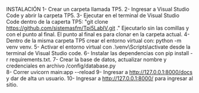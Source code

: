 INSTALACIÓN
1- Crear un carpeta llamada TP5.
2- Ingresar a Visual Studio Code y abrir la carpeta TP5.
3- Ejecutar en el terminal de Visual Studio Code dentro de la caperta TP5: "git clone https://github.com/sistemasfm/Tpi5LabIV.git ."       Ejecutarlo sin las comillas y con el punto al final. El punto al final es para clonar en la carpeta actual.
4- Dentro de la misma carpeta TP5 crear el entorno virtual con: python -m venv venv.
5- Activar el entorno virtual con .\venv\Scripts\activate desde la terminal de Visual Studio code.
6- Instalar las dependencias con pip install -r requirements.txt.
7- Crear la base de datos, actualizar nombre y credenciales en archivo /config/database.py  
8- Correr uvicorn main:app --reload
9- Ingresar a http://127.0.0.1:8000/docs y dar de alta un usuario.
10- Ingresar a http://127.0.0.1:8000/ para ingresar al sitio.
